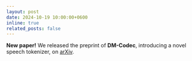 ```yaml
---
layout: post
date: 2024-10-19 10:00:00+0600
inline: true
related_posts: false
---
```


**New paper!** We released the preprint of **DM-Codec**, introducing a novel speech tokenizer, on [arXiv](https://arxiv.org/abs/2410.15017).

